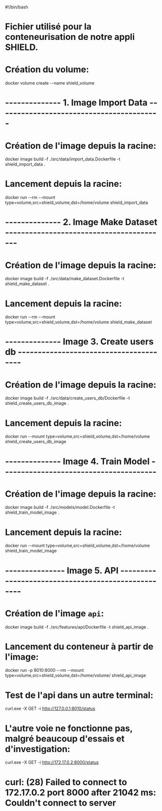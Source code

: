#!/bin/bash

# Fichier utilisé pour la conteneurisation de notre appli SHIELD.

# Création du volume:
docker volume create --name shield_volume

# -------------- 1. Image Import Data -----------------------------------------

# Création de l'image depuis la racine:
docker image build  -f ./src/data/import_data.Dockerfile -t shield_import_data .

# Lancement depuis la racine: 
docker run --rm --mount type=volume,src=shield_volume,dst=/home/volume shield_import_data

# -------------- 2. Image Make Dataset -----------------------------------------

# Création de l'image depuis la racine:
docker image build  -f ./src/data/make_dataset.Dockerfile -t shield_make_dataset .

# Lancement depuis la racine: 
docker run --rm --mount type=volume,src=shield_volume,dst=/home/volume shield_make_dataset


# -------------- Image 3. Create users db ---------------------------------------

# Création de l'image depuis la racine:
docker image build  -f ./src/data/create_users_db/Dockerfile -t shield_create_users_db_image .

# Lancement depuis la racine: 

docker run --mount type=volume,src=shield_volume,dst=/home/volume shield_create_users_db_image


# -------------- Image 4. Train Model ---------------------------------------

# Création de l'image depuis la racine:
docker image build  -f ./src/models/model.Dockerfile -t shield_train_model_image .

# Lancement depuis la racine: 

docker run --mount type=volume,src=shield_volume,dst=/home/volume shield_train_model_image

# --------------- Image 5. API ---------------------------------------------------
# Création de l'image `api`: 
docker image build  -f ./src/features/api/Dockerfile -t shield_api_image .

# Lancement du conteneur à partir de l'image:
docker run -p 8010:8000 --rm --mount type=volume,src=shield_volume,dst=/home/volume/ shield_api_image

# Test de l'api dans un autre terminal:
curl.exe -X GET -i http://127.0.0.1:8010/status

# L'autre voie ne fonctionne pas, malgré beaucoup d'essais et d'investigation:
curl.exe -X GET -i http://172.17.0.2:8000/status
# curl: (28) Failed to connect to 172.17.0.2 port 8000 after 21042 ms: Couldn't connect to server

